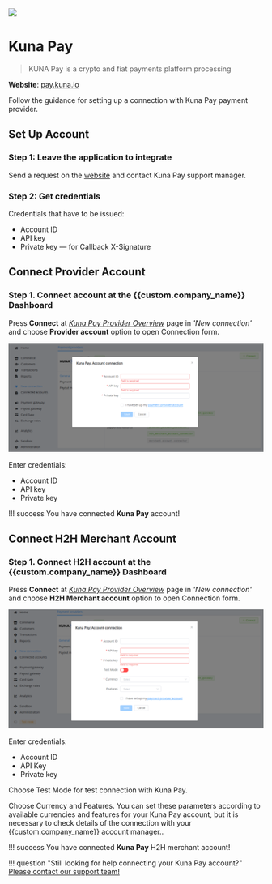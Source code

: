 <img src="https://static.openfintech.io/payment_providers/kunapay/logo.svg?w=400" width="200px">

# Kuna Pay

> KUNA Pay is a crypto and fiat payments platform processing

**Website**: [pay.kuna.io](https://pay.kuna.io/en)

Follow the guidance for setting up a connection with Kuna Pay payment provider.

## Set Up Account

### Step 1: Leave the application to integrate

Send a request on the [website](https://pay.kuna.io/en) and contact Kuna Pay support manager.

### Step 2: Get credentials

Credentials that have to be issued:

- Account ID
- API key
- Private key &mdash; for Callback X-Signature

## Connect Provider Account

### Step 1. Connect account at the {{custom.company_name}} Dashboard

Press **Connect** at [*Kuna Pay Provider Overview*]({{custom.dashboard_base_url}}connect-directory/payment-providers/paymegaio/general) page in *'New connection'* and choose **Provider account** option to open Connection form.

![Connect](images/provider-account.png)

Enter credentials:

- Account ID
- API key
- Private key

!!! success
    You have connected **Kuna Pay** account!

## Connect H2H Merchant Account

### Step 1. Connect H2H account at the {{custom.company_name}} Dashboard

Press **Connect** at [*Kuna Pay Provider Overview*]({{custom.dashboard_base_url}}connect-directory/payment-providers/paymegaio/general) page in *'New connection'* and choose **H2H Merchant account** option to open Connection form.

![Connect](images/h2h-merchant-account.png)

Enter credentials:

- Account ID
- API Key
- Private key

Choose Test Mode for test connection with Kuna Pay.

Choose Currency and Features. You can set these parameters according to available currencies and features for your Kuna Pay account, but it is necessary to check details of the connection with your {{custom.company_name}} account manager..

!!! success
    You have connected **Kuna Pay** H2H merchant account!

!!! question "Still looking for help connecting your Kuna Pay account?"
    <!--email_off-->[Please contact our support team!](mailto:{{custom.support_email}})<!--/email_off-->
